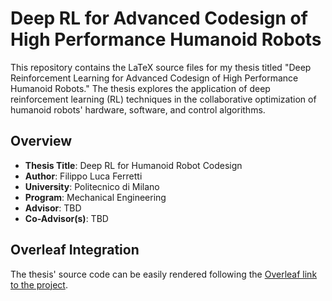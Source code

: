 # Deep RL for Advanced Codesign of High Performance Humanoid Robots

This repository contains the LaTeX source files for my thesis titled "Deep Reinforcement Learning for Advanced Codesign of High Performance Humanoid Robots." 
The thesis explores the application of deep reinforcement learning (RL) techniques in the collaborative optimization of humanoid robots' hardware, software, and control algorithms.

## Overview

- **Thesis Title**: Deep RL for Humanoid Robot Codesign
- **Author**: Filippo Luca Ferretti
- **University**: Politecnico di Milano
- **Program**: Mechanical Engineering
- **Advisor**: TBD
- **Co-Advisor(s)**: TBD

## Overleaf Integration

The thesis' source code can be easily rendered following the [Overleaf link to the project](https://www.overleaf.com/read/rcstvvhgxkwh).
